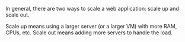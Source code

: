 

In general, there are two ways to scale a web application: scale up and scale out.

Scale up means using a larger server (or a larger VM) with more RAM, CPUs, etc.
Scale out means adding more servers to handle the load.
